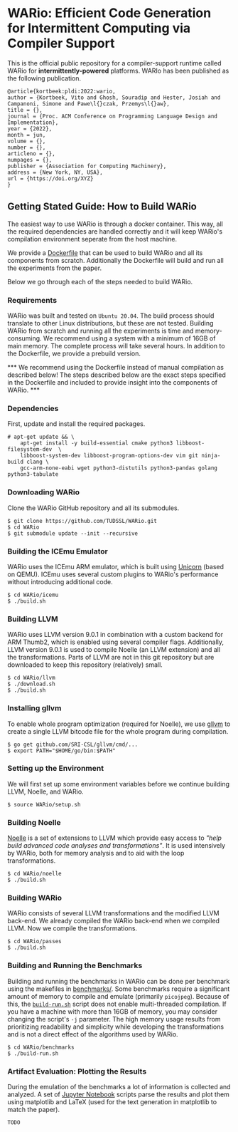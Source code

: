 # WARio: Efficient Code Generation for Intermittent Computing via Compiler Support

This is the official public repository for a compiler-support runtime called WARio for **intermittently-powered** platforms. WARIo has been published as the following publication.

```
@article{kortbeek:pldi:2022:wario,
author = {Kortbeek, Vito and Ghosh, Souradip and Hester, Josiah and Campanoni, Simone and Pawe\l{}czak, Przemys\l{}aw},
title = {},
journal = {Proc. ACM Conference on Programming Language Design and Implementation},
year = {2022},
month = jun,
volume = {},
number = {},
articleno = {},
numpages = {},
publisher = {Association for Computing Machinery},
address = {New York, NY, USA},
url = {https://doi.org/XYZ}
}
```

## Getting Stated Guide: How to Build WARio
The easiest way to use WARio is through a docker container. This way, all the required dependencies are handled correctly and it will keep WARio's compilation environment seperate from the host machine.

We provide a [Dockerfile](docker/Dockerfile) that can be used to build WARio and all its components from scratch. Additionally the Dockerfile will build and run all the experiments from the paper. 

Below we go through each of the steps needed to build WARio.

### Requirements
WARio was built and tested on `Ubuntu 20.04`. The build process should translate to other Linux distributions, but these are not tested.
Building WARio from scratch and running all the experiments is time and memory-consuming. We recommend using a system with a minimum of 16GB of main memory. The complete process will take several hours. In addition to the Dockerfile, we provide a prebuild version.

*** We recommend using the Dockerfile instead of manual compilation as described below! The steps described below are the exact steps specified in the Dockerfile and included to provide insight into the components of WARio. ***

### Dependencies
First, update and install the required packages.
```
# apt-get update && \
    apt-get install -y build-essential cmake python3 libboost-filesystem-dev  \
    libboost-system-dev libboost-program-options-dev vim git ninja-build clang \
    gcc-arm-none-eabi wget python3-distutils python3-pandas golang python3-tabulate
```

### Downloading WARio
Clone the WARio GitHub repository and all its submodules.
```
$ git clone https://github.com/TUDSSL/WARio.git
$ cd WARio
$ git submodule update --init --recursive
```

### Building the ICEmu Emulator
WARio uses the ICEmu ARM emulator, which is built using [Unicorn](https://github.com/unicorn-engine/unicorn) (based on QEMU).
ICEmu uses several custom plugins to WARio's performance without introducing additional code.
```
$ cd WARio/icemu
$ ./build.sh
```

### Building LLVM
WARio uses LLVM version 9.0.1 in combination with a custom backend for ARM Thumb2, which is enabled using several compiler flags.
Additionally, LLVM version 9.0.1 is used to compile Noelle (an LLVM extension) and all the transformations.
Parts of LLVM are not in this git repository but are downloaded to keep this repository (relatively) small.
```
$ cd WARio/llvm
$ ./download.sh
$ ./build.sh
```

### Installing gllvm
To enable whole program optimization (required for Noelle), we use [gllvm](github.com/SRI-CSL/gllvm) to create a single LLVM bitcode file for the whole program during compilation.
```
$ go get github.com/SRI-CSL/gllvm/cmd/...
$ export PATH="$HOME/go/bin:$PATH" 
```

### Setting up the Environment
We will first set up some environment variables before we continue building LLVM, Noelle, and WARio.
```
$ source WARio/setup.sh
```

### Building Noelle
[Noelle](https://github.com/scampanoni/noelle) is a set of extensions to LLVM which provide easy access to _"help build advanced code analyses and transformations"_. It is used intensively by WARio, both for memory analysis and to aid with the loop transformations.
```
$ cd WARio/noelle
$ ./build.sh
```

### Building WARio
WARio consists of several LLVM transformations and the modified LLVM back-end. We already compiled the WARio back-end when we compiled LLVM. Now we compile the transformations.
```
$ cd WARio/passes
$ ./build.sh
```

### Building and Running the Benchmarks
Building and running the benchmarks in WARio can be done per benchmark using the makefiles in [benchmarks/](benchmarks/). Some benchmarks require a significant amount of memory to compile and emulate (primarily `picojpeg`). Because of this, the [`build-run.sh`](benchmarks/build-run.sh) script does not enable multi-threaded compilation. If you have a machine with more than 16GB of memory, you may consider changing the script's `-j` parameter. The high memory usage results from prioritizing readability and simplicity while developing the transformations and is not a direct effect of the algorithms used by WARio.
```
$ cd WARio/benchmarks
$ ./build-run.sh
```

### Artifact Evaluation: Plotting the Results
During the emulation of the benchmarks a lot of information is collected and analyzed. A set of [Jupyter Notebook](https://jupyter.org/) scripts parse the results and plot them using matplotlib and LaTeX (used for the text generation in matplotlib to match the paper).

```
TODO
```


